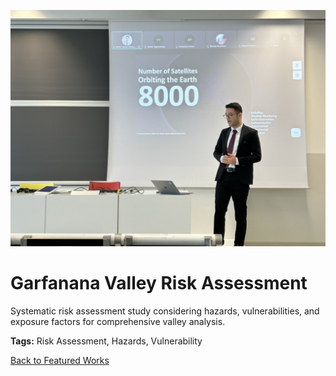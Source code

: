 ![Garfanana Valley Risk Assessment](../assets/images/img1.jpeg)

# Garfanana Valley Risk Assessment

Systematic risk assessment study considering hazards, vulnerabilities, and exposure factors for comprehensive valley analysis.

**Tags:** Risk Assessment, Hazards, Vulnerability

[Back to Featured Works](../featured-works.md) 